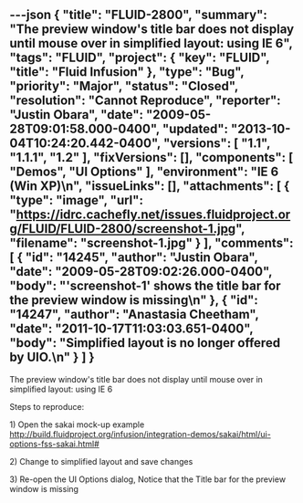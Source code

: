 ---json
{
  "title": "FLUID-2800",
  "summary": "The preview window's title bar does not display until mouse over in simplified layout: using IE 6",
  "tags": "FLUID",
  "project": {
    "key": "FLUID",
    "title": "Fluid Infusion"
  },
  "type": "Bug",
  "priority": "Major",
  "status": "Closed",
  "resolution": "Cannot Reproduce",
  "reporter": "Justin Obara",
  "date": "2009-05-28T09:01:58.000-0400",
  "updated": "2013-10-04T10:24:20.442-0400",
  "versions": [
    "1.1",
    "1.1.1",
    "1.2"
  ],
  "fixVersions": [],
  "components": [
    "Demos",
    "UI Options"
  ],
  "environment": "IE 6 (Win XP)\n",
  "issueLinks": [],
  "attachments": [
    {
      "type": "image",
      "url": "https://idrc.cachefly.net/issues.fluidproject.org/FLUID/FLUID-2800/screenshot-1.jpg",
      "filename": "screenshot-1.jpg"
    }
  ],
  "comments": [
    {
      "id": "14245",
      "author": "Justin Obara",
      "date": "2009-05-28T09:02:26.000-0400",
      "body": "'screenshot-1' shows the title bar for the preview window is missing\n"
    },
    {
      "id": "14247",
      "author": "Anastasia Cheetham",
      "date": "2011-10-17T11:03:03.651-0400",
      "body": "Simplified layout is no longer offered by UIO.\n"
    }
  ]
}
---
The preview window's title bar does not display until mouse over in simplified layout: using IE 6

Steps to reproduce:

1\) Open the sakai  mock-up example\
<http://build.fluidproject.org/infusion/integration-demos/sakai/html/ui-options-fss-sakai.html#>

2\) Change to simplified layout and save changes

3\) Re-open the UI Options dialog, Notice that the Title bar for the preview window is missing

        